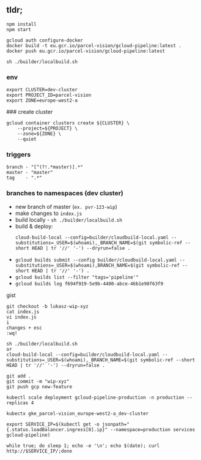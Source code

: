 ## tldr;

```
npm install 
npm start
```

```
gcloud auth configure-docker
docker build -t eu.gcr.io/parcel-vision/gcloud-pipeline:latest .
docker push eu.gcr.io/parcel-vision/gcloud-pipeline:latest
```

```
sh ./builder/localbuild.sh 
```

### env
```
export CLUSTER=dev-cluster
export PROJECT_ID=parcel-vision
export ZONE=europe-west2-a
```

### create cluster 

```
gcloud container clusters create ${CLUSTER} \
    --project=${PROJECT} \
    --zone=${ZONE} \
    --quiet
```

### triggers

```
branch - "[^(?!.*master)].*"
master - "master"
tag    - ".*"
```

### branches to namespaces (dev cluster)


* new branch of master (`ex. pvr-123-wip`)
* make changes to `index.js`
* build locally - `sh ./builder/localbuild.sh`
* build & deploy:
    ```
    cloud-build-local --config=builder/cloudbuild-local.yaml --substitutions=_USER=$(whoami),_BRANCH_NAME=$(git symbolic-ref --short HEAD | tr '//' '-') --dryrun=false .
    ```
* `gcloud builds submit --config builder/cloudbuild-local.yaml --substitutions=_USER=$(whoami),BRANCH_NAME=$(git symbolic-ref --short HEAD | tr '//' '-') .`
* `gcloud builds list --filter "tags='pipeline'"`
* `gcloud builds log f694f919-5e9b-4400-abce-46b1e98f63f9`


gist

```
git checkout -b lukasz-wip-xyz
cat index.js
vi index.js 
i
changes + esc
:wq!

sh ./builder/localbuild.sh 
or
cloud-build-local --config=builder/cloudbuild-local.yaml --substitutions=_USER=$(whoami),_BRANCH_NAME=$(git symbolic-ref --short HEAD | tr '//' '-') --dryrun=false .

git add .
git commit -m "wip-xyz"
git push gcp new-feature

kubectl scale deployment gcloud-pipeline-production -n production --replicas 4

kubectx gke_parcel-vision_europe-west2-a_dev-cluster

export SERVICE_IP=$(kubectl get -o jsonpath="{.status.loadBalancer.ingress[0].ip}" --namespace=production services gcloud-pipeline)

while true; do sleep 1; echo -e '\n'; echo $(date); curl http://$SERVICE_IP/;done
```